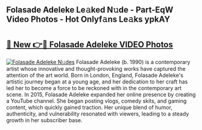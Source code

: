 ## Folasade Adeleke Le𝚊ked N𝚞de - Part-EqW Video Photos - Hot Onlyf𝚊ns Le𝚊ks ypkAY

# <h2><a href="http://ac35329.deff.icu/?id=Folasade+Adeleke">🔗 New 👉🔴 Folasade Adeleke VIDEO Photos</a></h2>

[![Folasade Adeleke N𝚞des](https://i.imgur.com/rIISA9y.gif)](http://ac35329.deff.icu/?id=Folasade+Adeleke)
Folasade Adeleke (b. 1990) is a contemporary artist whose innovative and thought-provoking works have captured the attention of the art world. Born in London, England, Folasade Adeleke's artistic journey began at a young age, and her dedication to her craft has led her to become a force to be reckoned with in the contemporary art scene. In 2015, Folasade Adeleke expanded her online presence by creating a YouTube channel. She began posting vlogs, comedy skits, and gaming content, which quickly gained traction. Her unique blend of humor, authenticity, and vulnerability resonated with viewers, leading to a steady growth in her subscriber base.
